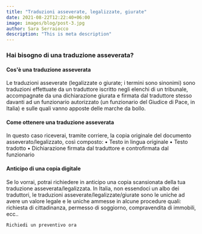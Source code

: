 ```yaml
---
title: "Traduzioni asseverate, legalizzate, giurate"
date: 2021-08-22T12:22:40+06:00
image: images/blog/post-3.jpg
author: Sara Serraiocco
description: "This is meta description"
---
```

### Hai bisogno di una traduzione asseverata? 

#### Cos'è una traduzione asseverata
Le traduzioni asseverate (legalizzate o giurate; i termini sono sinonimi) sono traduzioni effettuate da un traduttore iscritto negli elenchi di un tribunale, accompagnate da una dichiarazione giurata e firmata dal traduttore stesso davanti ad un funzionario autorizzato (un funzionario del Giudice di Pace, in Italia) e sulle quali vanno apposte delle marche da bollo.

#### Come ottenere una traduzione asseverata
In questo caso riceverai, tramite corriere, la copia originale del documento asseverato/legalizzato, così composto:
    • Testo in lingua originale
    • Testo tradotto
    • Dichiarazione firmata dal traduttore e controfirmata dal funzionario

#### Anticipo di una copia digitale
Se lo vorrai, potrai richiedere in anticipo una copia scansionata della tua traduzione asseverata/legalizzata.
In Italia, non essendoci un albo dei traduttori, le traduzioni asseverate/legalizzate/giurate sono le uniche ad avere un valore legale e le uniche ammesse in alcune procedure quali: richiesta di cittadinanza, permesso di soggiorno, compravendita di immobili, ecc..

`Richiedi un preventivo ora`